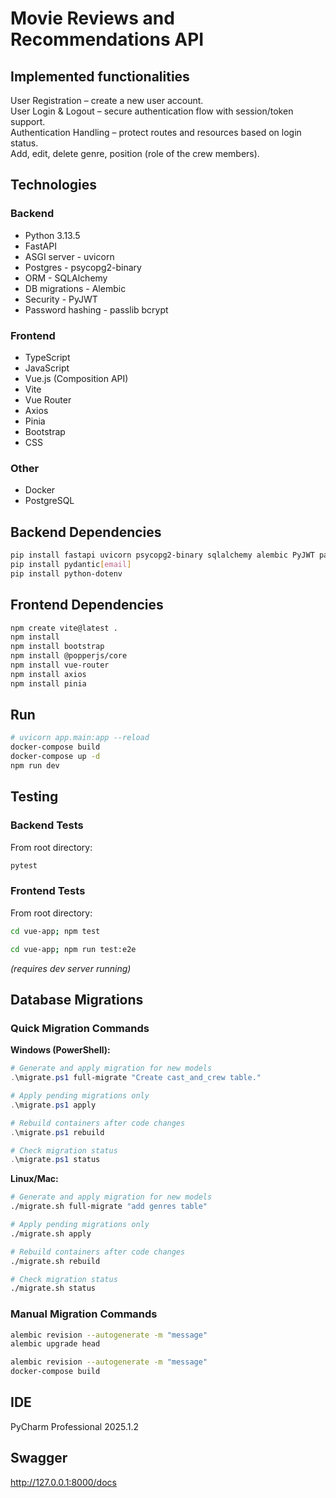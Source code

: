 # Movie Reviews and Recommendations API

## Implemented functionalities
User Registration – create a new user account.  
User Login & Logout – secure authentication flow with session/token support.  
Authentication Handling – protect routes and resources based on login status.  
Add, edit, delete genre, position (role of the crew members).  

## Technologies

### Backend
- Python 3.13.5  
- FastAPI  
- ASGI server - uvicorn  
- Postgres - psycopg2-binary  
- ORM - SQLAlchemy  
- DB migrations - Alembic  
- Security - PyJWT  
- Password hashing - passlib bcrypt  

### Frontend
- TypeScript  
- JavaScript  
- Vue.js (Composition API)  
- Vite  
- Vue Router  
- Axios  
- Pinia  
- Bootstrap  
- CSS  


### Other
- Docker  
- PostgreSQL  

## Backend Dependencies

```bash
pip install fastapi uvicorn psycopg2-binary sqlalchemy alembic PyJWT passlib[bcrypt]
pip install pydantic[email]
pip install python-dotenv
```

## Frontend Dependencies

```bash
npm create vite@latest .
npm install
npm install bootstrap
npm install @popperjs/core
npm install vue-router
npm install axios
npm install pinia
```

## Run

```bash
# uvicorn app.main:app --reload
docker-compose build
docker-compose up -d
npm run dev
```

## Testing

### Backend Tests
From root directory:
```bash
pytest
```

### Frontend Tests
From root directory:
```bash
cd vue-app; npm test
```

```bash
cd vue-app; npm run test:e2e
```
*(requires dev server running)*

## Database Migrations

### Quick Migration Commands

**Windows (PowerShell):**
```powershell
# Generate and apply migration for new models
.\migrate.ps1 full-migrate "Create cast_and_crew table."

# Apply pending migrations only
.\migrate.ps1 apply

# Rebuild containers after code changes
.\migrate.ps1 rebuild

# Check migration status
.\migrate.ps1 status
```

**Linux/Mac:**
```bash
# Generate and apply migration for new models
./migrate.sh full-migrate "add genres table"

# Apply pending migrations only
./migrate.sh apply

# Rebuild containers after code changes
./migrate.sh rebuild

# Check migration status
./migrate.sh status
```

### Manual Migration Commands

```bash
alembic revision --autogenerate -m "message"
alembic upgrade head

alembic revision --autogenerate -m "message"
docker-compose build
```

## IDE
PyCharm Professional 2025.1.2

## Swagger
http://127.0.0.1:8000/docs
